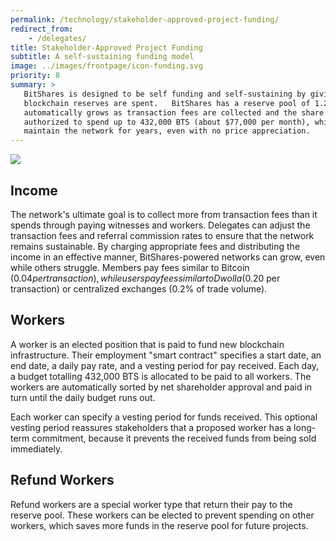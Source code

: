 ```yaml
---
permalink: /technology/stakeholder-approved-project-funding/
redirect_from:
    - /delegates/
title: Stakeholder-Approved Project Funding
subtitle: A self-sustaining funding model
image: ../images/frontpage/icon-funding.svg
priority: 8
summary: >
   BitShares is designed to be self funding and self-sustaining by giving the stakeholders the power to direct where
   blockchain reserves are spent.   BitShares has a reserve pool of 1.2 billion BTS (about $8 million dollars) that
   automatically grows as transaction fees are collected and the share price rises.   Each day, the blockchain is
   authorized to spend up to 432,000 BTS (about $77,000 per month), which is enough to hire a small team to
   maintain the network for years, even with no price appreciation.
---
```


<img class="img-responsive img-thumbnail" src="/images/cashflow.png"/>

## Income

The network's ultimate goal is to collect more from transaction fees than it spends through paying witnesses and
workers.   Delegates can adjust the transaction fees and referral commission rates to ensure that the network
remains sustainable. By charging appropriate fees and distributing the income in an effective manner,
BitShares-powered networks can grow, even while others struggle. Members pay fees similar to Bitcoin ($0.04 per
transaction), while users pay fees similar to Dwolla ($0.20 per transaction) or centralized exchanges (0.2% of
trade volume).

## Workers
A worker is an elected position that is paid to fund new blockchain infrastructure.  Their employment "smart contract"
specifies a start date, an end date, a daily pay rate, and a vesting period for pay received. Each
day, a budget totalling 432,000 BTS is allocated to be paid to all workers.  The workers are automatically sorted by net
shareholder approval and paid in turn until the daily budget runs out.

Each worker can specify a vesting period for funds received.  This optional vesting period reassures stakeholders
that a proposed worker has a long-term commitment, because it prevents the received funds from being sold immediately.

## Refund Workers

Refund workers are a special worker type that return their pay to the reserve pool.  These workers can be
elected to prevent spending on other workers, which saves more funds in the reserve pool for future projects.
